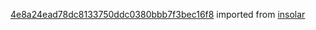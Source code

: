 [4e8a24ead78dc8133750ddc0380bbb7f3bec16f8](https://github.com/insolar/insolar/commit/4e8a24ead78dc8133750ddc0380bbb7f3bec16f8) imported from [insolar](https://github.com/insolar/insolar)
